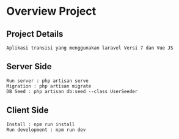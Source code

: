 # Overview Project

## Project Details
```
Aplikasi transisi yang menggunakan laravel Versi 7 dan Vue JS
```

## Server Side

```
Run server : php artisan serve
Migration : php artisan migrate
DB Seed : php artisan db:seed --class UserSeeder
```

## Client Side

```
Install : npm run install
Run development : npm run dev
```
